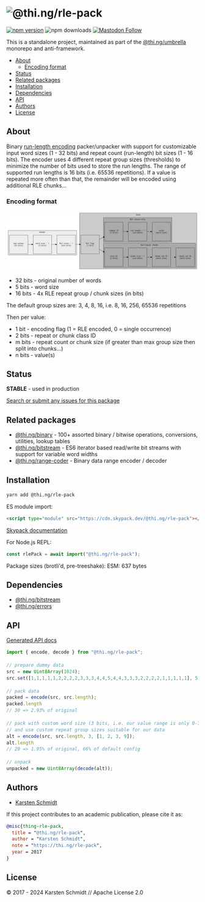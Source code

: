 <!-- This file is generated - DO NOT EDIT! -->
<!-- Please see: https://github.com/thi-ng/umbrella/blob/develop/CONTRIBUTING.md#changes-to-readme-files -->

# ![@thi.ng/rle-pack](https://media.thi.ng/umbrella/banners-20230807/thing-rle-pack.svg?63d8a4bb)

[![npm version](https://img.shields.io/npm/v/@thi.ng/rle-pack.svg)](https://www.npmjs.com/package/@thi.ng/rle-pack)
![npm downloads](https://img.shields.io/npm/dm/@thi.ng/rle-pack.svg)
[![Mastodon Follow](https://img.shields.io/mastodon/follow/109331703950160316?domain=https%3A%2F%2Fmastodon.thi.ng&style=social)](https://mastodon.thi.ng/@toxi)

This is a standalone project, maintained as part of the
[@thi.ng/umbrella](https://github.com/thi-ng/umbrella/) monorepo and
anti-framework.

- [About](#about)
  - [Encoding format](#encoding-format)
- [Status](#status)
- [Related packages](#related-packages)
- [Installation](#installation)
- [Dependencies](#dependencies)
- [API](#api)
- [Authors](#authors)
- [License](#license)

## About

Binary [run-length
encoding](https://en.wikipedia.org/wiki/Run-length_encoding)
packer/unpacker with support for customizable input word sizes (1 - 32
bits) and repeat count (run-length) bit sizes (1 - 16 bits). The encoder
uses 4 different repeat group sizes (thresholds) to minimize the number
of bits used to store the run lengths. The range of supported run
lengths is 16 bits (i.e. 65536 repetitions). If a value is repeated more
often than that, the remainder will be encoded using additional RLE
chunks...

### Encoding format

![data layout](https://raw.githubusercontent.com/thi-ng/umbrella/develop/assets/rle/rle-layout.png)

- 32 bits - original number of words
- 5 bits - word size
- 16 bits - 4x RLE repeat group / chunk sizes (in bits)

The default group sizes are: 3, 4, 8, 16, i.e. 8, 16, 256, 65536 repetitions

Then per value:

- 1 bit - encoding flag (1 = RLE encoded, 0 = single occurrence)
- 2 bits - repeat or chunk class ID
- m bits - repeat count or chunk size (if greater than max group size
  then split into chunks...)
- n bits - value(s)

## Status

**STABLE** - used in production

[Search or submit any issues for this package](https://github.com/thi-ng/umbrella/issues?q=%5Brle-pack%5D+in%3Atitle)

## Related packages

- [@thi.ng/binary](https://github.com/thi-ng/umbrella/tree/develop/packages/binary) - 100+ assorted binary / bitwise operations, conversions, utilities, lookup tables
- [@thi.ng/bitstream](https://github.com/thi-ng/umbrella/tree/develop/packages/bitstream) - ES6 iterator based read/write bit streams with support for variable word widths
- [@thi.ng/range-coder](https://github.com/thi-ng/umbrella/tree/develop/packages/range-coder) - Binary data range encoder / decoder

## Installation

```bash
yarn add @thi.ng/rle-pack
```

ES module import:

```html
<script type="module" src="https://cdn.skypack.dev/@thi.ng/rle-pack"></script>
```

[Skypack documentation](https://docs.skypack.dev/)

For Node.js REPL:

```js
const rlePack = await import("@thi.ng/rle-pack");
```

Package sizes (brotli'd, pre-treeshake): ESM: 637 bytes

## Dependencies

- [@thi.ng/bitstream](https://github.com/thi-ng/umbrella/tree/develop/packages/bitstream)
- [@thi.ng/errors](https://github.com/thi-ng/umbrella/tree/develop/packages/errors)

## API

[Generated API docs](https://docs.thi.ng/umbrella/rle-pack/)

```ts
import { encode, decode } from "@thi.ng/rle-pack";

// prepare dummy data
src = new Uint8Array(1024);
src.set([1,1,1,1,1,2,2,2,2,3,3,3,4,4,5,4,4,3,3,3,2,2,2,2,1,1,1,1,1], 512);

// pack data
packed = encode(src, src.length);
packed.length
// 30 => 2.93% of original

// pack with custom word size (3 bits, i.e. our value range is only 0-7)
// and use custom repeat group sizes suitable for our data
alt = encode(src, src.length, 3, [1, 2, 3, 9]);
alt.length
// 20 => 1.95% of original, 66% of default config

// unpack
unpacked = new Uint8Array(decode(alt));
```

## Authors

- [Karsten Schmidt](https://thi.ng)

If this project contributes to an academic publication, please cite it as:

```bibtex
@misc{thing-rle-pack,
  title = "@thi.ng/rle-pack",
  author = "Karsten Schmidt",
  note = "https://thi.ng/rle-pack",
  year = 2017
}
```

## License

&copy; 2017 - 2024 Karsten Schmidt // Apache License 2.0
